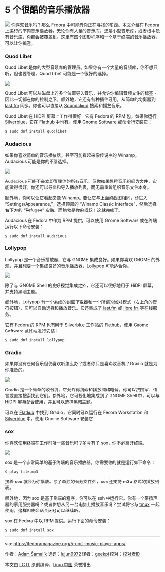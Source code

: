 5 个很酷的音乐播放器
======

![](https://fedoramagazine.org/wp-content/uploads/2018/08/5-cool-music-apps-816x345.jpg)
你喜欢音乐吗？那么 Fedora 中可能有你正在寻找的东西。本文介绍在 Fedora 上运行的不同音乐播放器。无论你有大量的音乐库，还是小型音乐库，或者根本没有音乐库，你都会被覆盖到。这里有四个图形程序和一个基于终端的音乐播放器，可以让你挑选。

### Quod Libet

Quod Libet 是你的大型音频库的管理员。如果你有一个大量的音频库，你不想只听，但也要管理，Quod Libet 可能是一个很好的选择。

![][1]

Quod Libet 可以从磁盘上的多个位置导入音乐，并允许你编辑音频文件的标签 - 因此一切都在你的控制之下。额外地，它还有各种插件可用，从简单的均衡器到 [last.fm][2] 同步。你也可以直接从 [Soundcloud][3] 搜索和播放音乐。

Quod Libet 在 HiDPI 屏幕上工作得很好，它有 Fedora 的 RPM 包，如果你运行[Silverblue][5]，它在 [Flathub][4] 中也有。使用 Gnome Software 或命令行安装它：
```
$ sudo dnf install quodlibet

```

### Audacious

如果你喜欢简单的音乐播放器，甚至可能看起来像传说中的 Winamp，Audacious 可能是你的不错选择。

![][6]

Audacious 可能不会立即管理你的所有音乐，但你如果想将音乐组织为文件，它能做得很好。你还可以导出和导入播放列表，而无需重新组织音乐文件本身。

额外地，你可以让它看起来像 Winamp。要让它与上面的截图相同，请进入 “Settings/Appearance,”，选择顶部的 “Winamp Classic Interface”，然后选择右下方的 “Refugee” 皮肤。而鲍勃是你的叔叔！这就完成了。

Audacious 在 Fedora 中作为 RPM 提供，可以使用 Gnome Software 或在终端运行以下命令安装：
```
$ sudo dnf install audacious

```

### Lollypop

Lollypop 是一个音乐播放器，它与 GNOME 集成良好。如果你喜欢 GNOME 的外观，并且想要一个集成良好的音乐播放器，Lollypop 可能适合你。

![][7]

除了与 GNOME Shell 的良好视觉集成之外，它还可以很好地用于 HiDPI 屏幕，并支持黑暗主题。

额外地，Lollypop 有一个集成的封面下载器和一个所谓的派对模式（右上角的音符按钮），它可以自动选择和播放音乐。它还集成了 [last.fm][2] 或 [libre.fm][8] 等在线服务。

它有 Fedora 的 RPM 也有用于 [Silverblue][5] 工作站的 [Flathub][4]，使用 Gnome Software 或终端进行安装：
```
$ sudo dnf install lollypop

```

### Gradio

如果你没有任何音乐但仍喜欢听怎么办？或者你只是喜欢收音机？Gradio 就是为你准备的。

![][9]

Gradio 是一个简单的收音机，它允许你搜索和播放网络电台。你可以按国家、语言或直接搜索找到它们。额外地，它可视化地集成到了 GNOME Shell 中，可以与 HiDPI 屏幕配合使用，并且可以选择黑暗主题。

可以在 [Flathub][4] 中找到 Gradio，它同时可以运行在 Fedora Workstation 和 [Silverblue][5] 中。使用 Gnome Software 安装它

### sox

你喜欢使用终端在工作时听一些音乐吗？多亏有了 sox，你不必离开终端。

![][10]

sox 是一个非常简单的基于终端的音乐播放器。你需要做的就是运行如下命令：
```
$ play file.mp3

```

接着 sox 就会为你播放。除了单独的音频文件外，sox 还支持 m3u 格式的播放列表。

额外地，因为 sox 是基于终端的程序，你可以在 ssh 中运行它。你有一个带扬声器的家用服务器吗？或者你想从另一台电脑上播放音乐吗？尝试将它与 [tmux][11] 一起使用，这样即使会话关闭也可以继续听。

sox 在 Fedora 中以 RPM 提供。运行下面的命令安装：
```
$ sudo dnf install sox

```


--------------------------------------------------------------------------------

via: https://fedoramagazine.org/5-cool-music-player-apps/

作者：[Adam Šamalík][a]
选题：[lujun9972](https://github.com/lujun9972)
译者：[geekpi](https://github.com/geekpi)
校对：[校对者ID](https://github.com/校对者ID)

本文由 [LCTT](https://github.com/LCTT/TranslateProject) 原创编译，[Linux中国](https://linux.cn/) 荣誉推出

[a]:https://fedoramagazine.org/author/asamalik/
[1]:https://fedoramagazine.org/wp-content/uploads/2018/08/qodlibet-300x217.png
[2]:https://last.fm
[3]:https://soundcloud.com/
[4]:https://flathub.org/home
[5]:https://teamsilverblue.org/
[6]:https://fedoramagazine.org/wp-content/uploads/2018/08/audacious-300x136.png
[7]:https://fedoramagazine.org/wp-content/uploads/2018/08/lollypop-300x172.png
[8]:https://libre.fm
[9]:https://fedoramagazine.org/wp-content/uploads/2018/08/gradio.png
[10]:https://fedoramagazine.org/wp-content/uploads/2018/08/sox-300x179.png
[11]:https://fedoramagazine.org/use-tmux-more-powerful-terminal/
